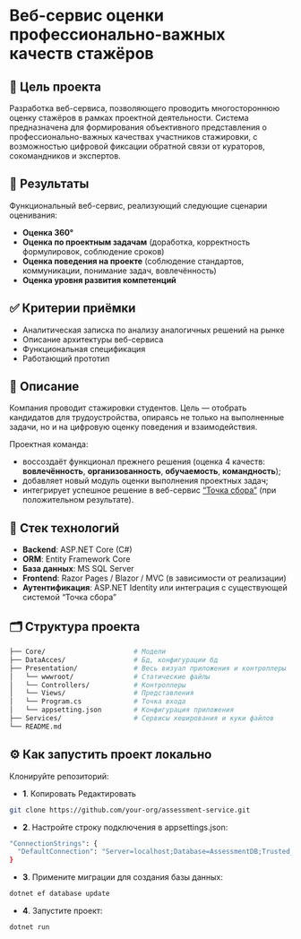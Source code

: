 # Веб-сервис оценки профессионально-важных качеств стажёров

## 📌 Цель проекта

Разработка веб-сервиса, позволяющего проводить многостороннюю оценку стажёров в рамках проектной деятельности. Система предназначена для формирования объективного представления о профессионально-важных качествах участников стажировки, с возможностью цифровой фиксации обратной связи от кураторов, сокомандников и экспертов.

## 🏁 Результаты

Функциональный веб-сервис, реализующий следующие сценарии оценивания:

- **Оценка 360°**
- **Оценка по проектным задачам** (доработка, корректность формулировок, соблюдение сроков)
- **Оценка поведения на проекте** (соблюдение стандартов, коммуникации, понимание задач, вовлечённость)
- **Оценка уровня развития компетенций**

## ✅ Критерии приёмки

- Аналитическая записка по анализу аналогичных решений на рынке
- Описание архитектуры веб-сервиса
- Функциональная спецификация
- Работающий прототип

## 📖 Описание

Компания проводит стажировки студентов. Цель — отобрать кандидатов для трудоустройства, опираясь не только на выполненные задачи, но и на цифровую оценку поведения и взаимодействия. 

Проектная команда:
- воссоздаёт функционал прежнего решения (оценка 4 качеств: **вовлечённость**, **организованность**, **обучаемость**, **командность**);
- добавляет новый модуль оценки выполнения проектных задач;
- интегрирует успешное решение в веб-сервис [“Точка сбора”](https://точка.рф) (при положительном результате).

## 🧩 Стек технологий

- **Backend**: ASP.NET Core (C#)
- **ORM**: Entity Framework Core
- **База данных**: MS SQL Server
- **Frontend**: Razor Pages / Blazor / MVC (в зависимости от реализации)
- **Аутентификация**: ASP.NET Identity или интеграция с существующей системой “Точка сбора”

## 🗂 Структура проекта

```bash
├── Core/                      # Модели 
├── DataAcces/                 # Бд, конфигурации бд
├── Presentation/              # Весь визуал приложения и контроллеры
│   └── wwwroot/               # Статические файлы
│   └── Controllers/           # Контроллеры
│   └── Views/                 # Представления
│   └── Program.cs             # Точка входа
│   └── appsetting.json        # Конфигурация приложения
├── Services/                  # Сервисы хеширования и куки файлов
└── README.md
```

## ⚙️ Как запустить проект локально
Клонируйте репозиторий:

- **1**. Копировать Редактировать
```bash
git clone https://github.com/your-org/assessment-service.git
```

- **2**. Настройте строку подключения в appsettings.json:
```bash
"ConnectionStrings": {
  "DefaultConnection": "Server=localhost;Database=AssessmentDB;Trusted_Connection=True;"
}
```

- **3**. Примените миграции для создания базы данных:
```bash
dotnet ef database update
```

- **4**. Запустите проект:
```bash
dotnet run
```
